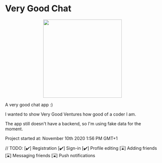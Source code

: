 # Very Good Chat
<p align="center">
  <img width="256" src="https://raw.githubusercontent.com/aouahib/very_good_chat/master/assets/images/logo/vgc.png">
</p>

A very good chat app :)

I wanted to show Very Good Ventures how good of a coder I am.

The app still doesn't have a backend, so I'm using fake data for the moment.

Project started at: November 10th 2020 1:56 PM GMT+1

// TODO:
[✔️] Registration
[✔️] Sign-in
[✔️] Profile editing
[⌛] Adding friends
[⌛] Messaging friends
[⌛] Push notifications
